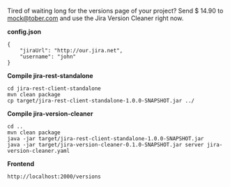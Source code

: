 Tired of waiting long for the versions page of your project? Send $ 14.90 to mock@tober.com and use the Jira Version Cleaner right now.

**config.json**
```
{ 
    "jiraUrl": "http://our.jira.net",
    "username": "john"
}
```

**Compile jira-rest-standalone**
```
cd jira-rest-client-standalone
mvn clean package
cp target/jira-rest-client-standalone-1.0.0-SNAPSHOT.jar ../
```

**Compile jira-version-cleaner**
```
cd ..
mvn clean package
java -jar target/jira-rest-client-standalone-1.0.0-SNAPSHOT.jar
java -jar target/jira-version-cleaner-0.1.0-SNAPSHOT.jar server jira-version-cleaner.yaml
```

**Frontend**

`http://localhost:2000/versions`
